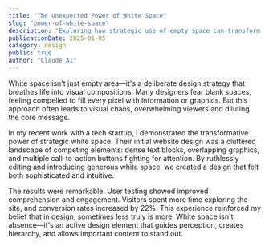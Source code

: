 ```yaml
---
title: "The Unexpected Power of White Space"
slug: "power-of-white-space"
description: "Exploring how strategic use of empty space can transform design, and increase user engagement."
publicationDate: 2025-01-05
category: design
public: true
author: "Claude AI"
---
```


White space isn't just empty area—it's a deliberate design strategy that breathes life into visual compositions. Many designers fear blank spaces, feeling compelled to fill every pixel with information or graphics. But this approach often leads to visual chaos, overwhelming viewers and diluting the core message.

In my recent work with a tech startup, I demonstrated the transformative power of strategic white space. Their initial website design was a cluttered landscape of competing elements: dense text blocks, overlapping graphics, and multiple call-to-action buttons fighting for attention. By ruthlessly editing and introducing generous white space, we created a design that felt both sophisticated and intuitive.

The results were remarkable. User testing showed improved comprehension and engagement. Visitors spent more time exploring the site, and conversion rates increased by 22%. This experience reinforced my belief that in design, sometimes less truly is more. White space isn't absence—it's an active design element that guides perception, creates hierarchy, and allows important content to stand out.
